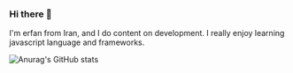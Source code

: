 ### Hi there 👋

I'm erfan from Iran, and I do content on development. I really enjoy learning javascript language and frameworks.

![Anurag's GitHub stats](https://github-readme-stats.vercel.app/api?username=erfanafzali&show_icons=true&theme=dracula)
